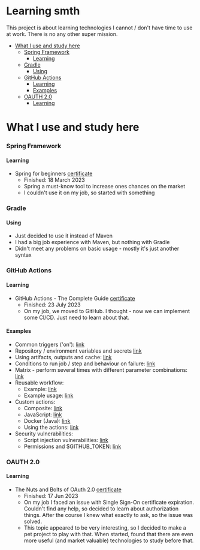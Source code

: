 # Learning smth

This project is about learning technologies I cannot / don't have time to use at work. There is no any other super
mission.

<!-- TOC -->
* [What I use and study here](#what-i-use-and-study-here)
    * [Spring Framework](#spring-framework)
      * [Learning](#learning)
    * [Gradle](#gradle)
      * [Using](#using)
    * [GitHub Actions](#github-actions)
      * [Learning](#learning-1)
      * [Examples](#examples)
    * [OAUTH 2.0](#oauth-20)
      * [Learning](#learning-2)
<!-- TOC -->

# What I use and study here

### Spring Framework

#### Learning

- Spring for beginners [certificate](https://www.udemy.com/certificate/UC-d33a0011-e7dc-4d0b-a55e-1956d3dec908/)
    - Finished: 18 March 2023
    - Spring a must-know tool to increase ones chances on the market
    - I couldn't use it on my job, so started with something

### Gradle

#### Using

- Just decided to use it instead of Maven
- I had a big job experience with Maven, but nothing with Gradle
- Didn't meet any problems on basic usage - mostly it's just another syntax

### GitHub Actions

#### Learning

- GitHub Actions - The Complete
  Guide [certificate](https://www.udemy.com/certificate/UC-852683ac-bea0-4019-a120-264cbbda7bed/)
    - Finished: 23 July 2023
    - On my job, we moved to GitHub. I thought - now we can implement some CI/CD. Just need to learn about that.

#### Examples

- Common triggers ('on'): [link](.github/workflows/demo-triggers.yml)
- Repository / environment variables and secrets [link](.github/workflows/demo-env-variables-secrets.yml)
- Using artifacts, outputs and cache: [link](.github/workflows/demo-artifacts-outputs-cache.yml)
- Conditions to run job / step and behaviour on failure: [link](.github/workflows/demo-conditions-errors.yml)
- Matrix - perform several times with different parameter combinations: [link](.github/workflows/demo-matrix.yml)
- Reusable workflow:
    - Example: [link](.github/workflows/demo-reusable-workflow-define.yml)
    - Example usage: [link](.github/workflows/demo-reusable-workflow-use.yml)
- Custom actions:
    - Composite: [link](.github/actions/example-composite-action/action.yml)
    - JavaScript: [link](.github/actions/example-js-action)
    - Docker (Java): [link](.github/actions/example-docker-action)
    - Using the actions: [link](.github/workflows/demo-custom-actions-use.yml)
- Security vulnerabilities:
    - Script injection vulnerabilities: [link](.github/workflows/demo-security-script-injection-threat.yml)
    - Permissions and $GITHUB_TOKEN: [link](.github/workflows/demo-security-github-token.yml)

### OAUTH 2.0

#### Learning

- The Nuts and Bolts of OAuth
  2.0 [certificate](https://www.udemy.com/certificate/UC-aaa657a0-1fca-4283-8c53-9b5886e3a3bc/)
    - Finished: 17 Jun 2023
    - On my job I faced an issue with Single Sign-On certificate expiration. Couldn't find any help, so decided
      to learn about authorization things. After the course I knew what exactly to ask, so the issue was solved.
    - This topic appeared to be very interesting, so I decided to make a pet project to play with that. When started,
      found that there are even more useful (and market valuable) technologies to study before that.
